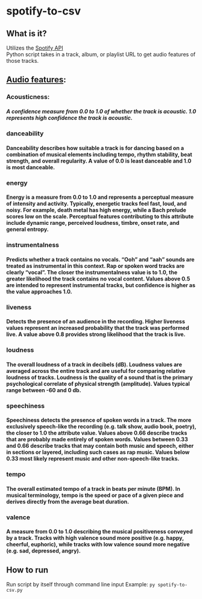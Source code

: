 # spotify-to-csv
## What is it?
Utilizes the [Spotify API](https://developer.spotify.com/documentation/web-api/)\
Python script takes in a track, album, or playlist URL to get audio features of those tracks.
## [Audio features](https://developer.spotify.com/documentation/web-api/reference/#objects-index):
### Acousticness: 
##### A confidence measure from 0.0 to 1.0 of whether the track is acoustic. 1.0 represents high confidence the track is acoustic.
### danceability
#### Danceability describes how suitable a track is for dancing based on a combination of musical elements including tempo, rhythm stability, beat strength, and overall regularity. A value of 0.0 is least danceable and 1.0 is most danceable.	
### energy
#### Energy is a measure from 0.0 to 1.0 and represents a perceptual measure of intensity and activity. Typically, energetic tracks feel fast, loud, and noisy. For example, death metal has high energy, while a Bach prelude scores low on the scale. Perceptual features contributing to this attribute include dynamic range, perceived loudness, timbre, onset rate, and general entropy.	
### instrumentalness
#### Predicts whether a track contains no vocals. “Ooh” and “aah” sounds are treated as instrumental in this context. Rap or spoken word tracks are clearly “vocal”. The closer the instrumentalness value is to 1.0, the greater likelihood the track contains no vocal content. Values above 0.5 are intended to represent instrumental tracks, but confidence is higher as the value approaches 1.0.	
### liveness
#### Detects the presence of an audience in the recording. Higher liveness values represent an increased probability that the track was performed live. A value above 0.8 provides strong likelihood that the track is live.	
### loudness
#### The overall loudness of a track in decibels (dB). Loudness values are averaged across the entire track and are useful for comparing relative loudness of tracks. Loudness is the quality of a sound that is the primary psychological correlate of physical strength (amplitude). Values typical range between -60 and 0 db.	
### speechiness
#### Speechiness detects the presence of spoken words in a track. The more exclusively speech-like the recording (e.g. talk show, audio book, poetry), the closer to 1.0 the attribute value. Values above 0.66 describe tracks that are probably made entirely of spoken words. Values between 0.33 and 0.66 describe tracks that may contain both music and speech, either in sections or layered, including such cases as rap music. Values below 0.33 most likely represent music and other non-speech-like tracks.	
### tempo 
#### The overall estimated tempo of a track in beats per minute (BPM). In musical terminology, tempo is the speed or pace of a given piece and derives directly from the average beat duration.	
### valence
#### A measure from 0.0 to 1.0 describing the musical positiveness conveyed by a track. Tracks with high valence sound more positive (e.g. happy, cheerful, euphoric), while tracks with low valence sound more negative (e.g. sad, depressed, angry).	
## How to run
Run script by itself through command line input
Example: `py spotify-to-csv.py`
